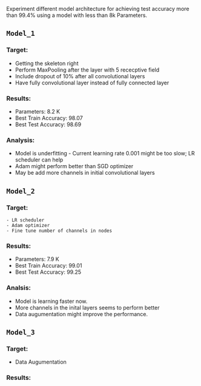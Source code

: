 Experiment different model architecture for achieving test accuracy more than 99.4% using a model with less than 8k Parameters.

## `Model_1`
### Target:
- Getting the skeleton right
- Perform MaxPooling after the layer with 5 rececptive field
- Include dropout of 10% after all convolutional layers
- Have fully convolutional layer instead of fully connected layer

### Results:
- Parameters: 8.2 K
- Best Train Accuracy: 98.07
- Best Test Accuracy: 98.69

### Analysis:
- Model is underfitting - Current learning rate 0.001 might be too slow; LR scheduler can help
- Adam might perform better than SGD optimizer 
- May be add more channels in initial convolutional layers

## `Model_2`

###  Target:
    - LR scheduler
    - Adam optimizer
    - Fine tune number of channels in nodes

### Results:
- Parameters: 7.9 K
- Best Train Accuracy: 99.01
- Best Test Accuracy: 99.25

### Analsis:
- Model is learning faster now. 
- More channels in the inital layers seems to perform better
- Data augumentation might improve the performance.


## `Model_3`


### Target:
- Data Augumentation

### Results:

